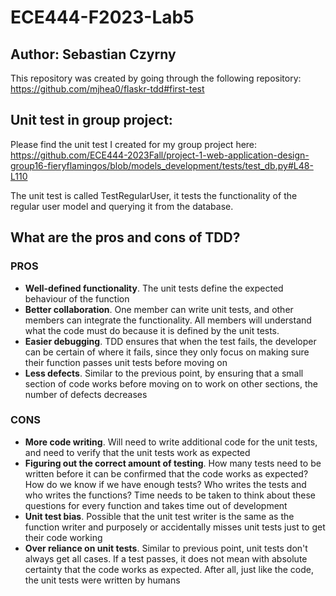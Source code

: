 # ECE444-F2023-Lab5
## Author: Sebastian Czyrny

This repository was created by going through the following repository: https://github.com/mjhea0/flaskr-tdd#first-test

## Unit test in group project:
Please find the unit test I created for my group project here:
https://github.com/ECE444-2023Fall/project-1-web-application-design-group16-fieryflamingos/blob/models_development/tests/test_db.py#L48-L110

The unit test is called TestRegularUser, it tests the functionality of the regular user model and querying it from the database.

## What are the pros and cons of TDD?
### PROS
- **Well-defined functionality**. The unit tests define the expected behaviour of the function
- **Better collaboration**. One member can write unit tests, and other members can integrate the functionality. All members will understand what the code must do because it is defined by the unit tests.
- **Easier debugging**. TDD ensures that when the test fails, the developer can be certain of where it fails, since they only focus on making sure their function passes unit tests before moving on
- **Less defects**. Similar to the previous point, by ensuring that a small section of code works before moving on to work on other sections, the number of defects decreases

### CONS 
- **More code writing**. Will need to write additional code for the unit tests, and need to verify that the unit tests work as expected
- **Figuring out the correct amount of testing**. How many tests need to be written before it can be confirmed that the code works as expected? How do we know if we have enough tests? Who writes the tests and who writes the functions? Time needs to be taken to think about these questions for every function and takes time out of development 
- **Unit test bias**. Possible that the unit test writer is the same as the function writer and purposely or accidentally misses unit tests just to get their code working
- **Over reliance on unit tests**. Similar to previous point, unit tests don't always get all cases. If a test passes, it does not mean with absolute certainty that the code works as expected. After all, just like the code, the unit tests were written by humans
